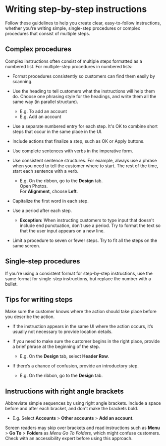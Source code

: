 # Writing step-by-step instructions

Follow these guidelines to help you create clear, easy-to-follow instructions, whether you're writing simple, single-step procedures or complex
procedures that consist of multiple steps.

## Complex procedures

Complex instructions often consist of multiple steps formatted as a numbered list. For multiple-step procedures in numbered lists:

* Format procedures consistently so customers can find them easily by scanning.

* Use the heading to tell customers what the instructions will help them do. Choose one phrasing style for the headings, and write them all the same way (in parallel structure).

    * E.g. To add an account
    * E.g. Add an account

* Use a separate numbered entry for each step. It's OK to combine short steps that occur in the same place in the UI.

* Include actions that finalize a step, such as OK or Apply buttons.

* Use complete sentences with verbs in the imperative form.

* Use consistent sentence structures. For example, always use a phrase when you need to tell the customer where to start. The rest of the time, start each sentence with a verb.
    * E.g. On the ribbon, go to the **Design** tab.  
    Open Photos.  
    For **Alignment**, choose **Left**.

* Capitalize the first word in each step.

* Use a period after each step.
     * **Exception:** When instructing customers to type input that doesn't include end punctuation, don’t use a period. Try to format the text so that the user input appears on a new line.

* Limit a procedure to seven or fewer steps. Try to fit all the steps on the same screen.

## Single-step procedures

If you're using a consistent format for step-by-step instructions, use the same format for single-step instructions, but replace the number with a bullet.

## Tips for writing steps

Make sure the customer knows where the action should take place before you describe the action.

* If the instruction appears in the same UI where the action occurs, it’s usually not necessary to provide location details.

* If you need to make sure the customer begins in the right place, provide a brief phrase at the beginning of the step.
     * E.g. On the **Design** tab, select **Header Row**.
  
* If there’s a chance of confusion, provide an introductory step.
    * E.g. On the ribbon, go to the **Design** tab.

## Instructions with right angle brackets

Abbreviate simple sequences by using right angle brackets. Include a space before and after each bracket, and don't make the brackets bold.

* E.g. Select **Accounts** > **Other accounts** > **Add an account**.

Screen readers may skip over brackets and read instructions such as **Menu** > **Go To** > **Folders** as *Menu Go To Folders,* which might confuse customers. Check with an accessibility expert before using this approach.

